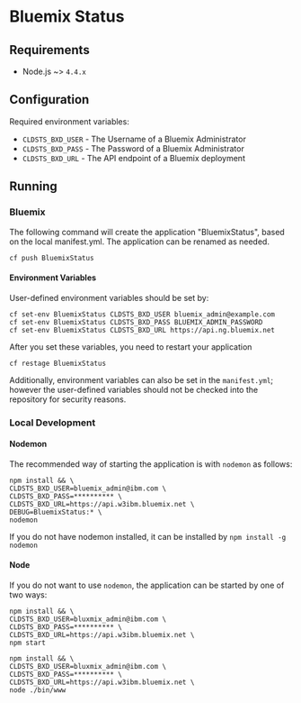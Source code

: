 # Bluemix Status

## Requirements

* Node.js ~> `4.4.x`

## Configuration
Required environment variables:
* `CLDSTS_BXD_USER` - The Username of a Bluemix Administrator
* `CLDSTS_BXD_PASS` - The Password of a Bluemix Administrator
* `CLDSTS_BXD_URL` - The API endpoint of a Bluemix deployment

## Running

### Bluemix

The following command will create the application "BluemixStatus", based on the local manifest.yml.  The application can be renamed as needed.

`cf push BluemixStatus`

#### Environment Variables
User-defined environment variables should be set by:

```shell
cf set-env BluemixStatus CLDSTS_BXD_USER bluemix_admin@example.com
cf set-env BluemixStatus CLDSTS_BXD_PASS BLUEMIX_ADMIN_PASSWORD
cf set-env BluemixStatus CLDSTS_BXD_URL https://api.ng.bluemix.net
```

After you set these variables, you need to restart your application

```shell
cf restage BluemixStatus
```

Additionally, environment variables can also be set in the `manifest.yml`; however the user-defined variables should not be checked into the repository for security reasons.

### Local Development

#### Nodemon
The recommended way of starting the application is with `nodemon` as follows:
```
npm install && \
CLDSTS_BXD_USER=bluemix_admin@ibm.com \
CLDSTS_BXD_PASS=********** \
CLDSTS_BXD_URL=https://api.w3ibm.bluemix.net \
DEBUG=BluemixStatus:* \
nodemon
```

If you do not have nodemon installed, it can be installed by `npm install -g nodemon`

#### Node
If you do not want to use `nodemon`, the application can be started by one of two ways:

```
npm install && \
CLDSTS_BXD_USER=bluxmix_admin@ibm.com \
CLDSTS_BXD_PASS=********** \
CLDSTS_BXD_URL=https://api.w3ibm.bluemix.net \
npm start
```

```
npm install && \
CLDSTS_BXD_USER=bluxmix_admin@ibm.com \
CLDSTS_BXD_PASS=********** \
CLDSTS_BXD_URL=https://api.w3ibm.bluemix.net \
node ./bin/www
```
